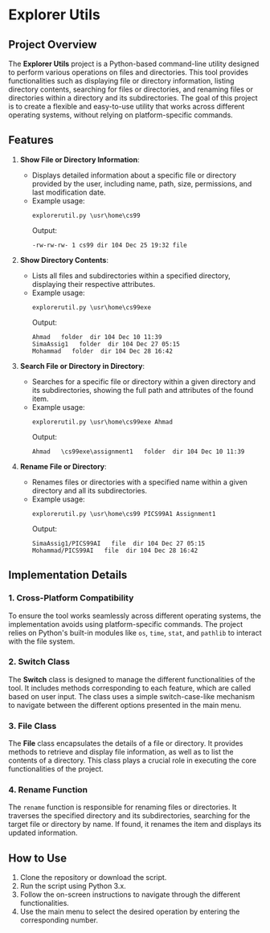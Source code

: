 # Explorer Utils

## Project Overview

The **Explorer Utils** project is a Python-based command-line utility designed to perform various operations on files and directories. This tool provides functionalities such as displaying file or directory information, listing directory contents, searching for files or directories, and renaming files or directories within a directory and its subdirectories. The goal of this project is to create a flexible and easy-to-use utility that works across different operating systems, without relying on platform-specific commands.

## Features

1. **Show File or Directory Information**:
   - Displays detailed information about a specific file or directory provided by the user, including name, path, size, permissions, and last modification date.
   - Example usage:
     ```
     explorerutil.py \usr\home\cs99
     ```
     Output:
     ```
     -rw-rw-rw- 1 cs99 dir 104 Dec 25 19:32 file
     ```

2. **Show Directory Contents**:
   - Lists all files and subdirectories within a specified directory, displaying their respective attributes.
   - Example usage:
     ```
     explorerutil.py \usr\home\cs99exe
     ```
     Output:
     ```
     Ahmad   folder  dir 104 Dec 10 11:39
     SimaAssig1   folder  dir 104 Dec 27 05:15
     Mohammad   folder  dir 104 Dec 28 16:42
     ```

3. **Search File or Directory in Directory**:
   - Searches for a specific file or directory within a given directory and its subdirectories, showing the full path and attributes of the found item.
   - Example usage:
     ```
     explorerutil.py \usr\home\cs99exe Ahmad
     ```
     Output:
     ```
     Ahmad   \cs99exe\assignment1   folder  dir 104 Dec 10 11:39
     ```

4. **Rename File or Directory**:
   - Renames files or directories with a specified name within a given directory and all its subdirectories.
   - Example usage:
     ```
     explorerutil.py \usr\home\cs99 PICS99A1 Assignment1
     ```
     Output:
     ```
     SimaAssig1/PICS99AI   file  dir 104 Dec 27 05:15
     Mohammad/PICS99AI   file  dir 104 Dec 28 16:42
     ```

## Implementation Details

### 1. Cross-Platform Compatibility
To ensure the tool works seamlessly across different operating systems, the implementation avoids using platform-specific commands. The project relies on Python's built-in modules like `os`, `time`, `stat`, and `pathlib` to interact with the file system.

### 2. Switch Class
The **Switch** class is designed to manage the different functionalities of the tool. It includes methods corresponding to each feature, which are called based on user input. The class uses a simple switch-case-like mechanism to navigate between the different options presented in the main menu.

### 3. File Class
The **File** class encapsulates the details of a file or directory. It provides methods to retrieve and display file information, as well as to list the contents of a directory. This class plays a crucial role in executing the core functionalities of the project.

### 4. Rename Function
The `rename` function is responsible for renaming files or directories. It traverses the specified directory and its subdirectories, searching for the target file or directory by name. If found, it renames the item and displays its updated information.

## How to Use

1. Clone the repository or download the script.
2. Run the script using Python 3.x.
3. Follow the on-screen instructions to navigate through the different functionalities.
4. Use the main menu to select the desired operation by entering the corresponding number.
